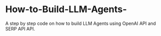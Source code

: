 # How-to-Build-LLM-Agents-
A step by step code on how to build LLM Agents using OpenAI API and SERP API API.
